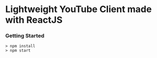 # Lightweight YouTube Client made with ReactJS

### Getting Started

```
> npm install
> npm start
```
